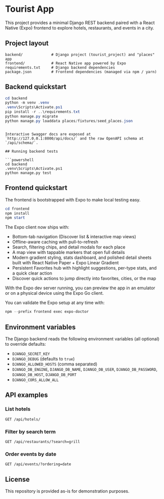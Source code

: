 # Tourist App

This project provides a minimal Django REST backend paired with a React Native (Expo) frontend to explore hotels, restaurants, and events in a city.

## Project layout

```
backend/             # Django project (tourist_project) and "places" app
frontend/            # React Native app powered by Expo
requirements.txt     # Django backend dependencies
package.json         # Frontend dependencies (managed via npm / yarn)
```

## Backend quickstart

```powershell
cd backend
python -m venv .venv
.venv\Scripts\Activate.ps1
pip install -r ..\requirements.txt
python manage.py migrate
python manage.py loaddata places/fixtures/seed_places.json
```
```

Interactive Swagger docs are exposed at `http://127.0.0.1:8000/api/docs/` and the raw OpenAPI schema at `/api/schema/`.

## Running backend tests

```powershell
cd backend
.venv\Scripts\Activate.ps1
python manage.py test
```

## Frontend quickstart

The frontend is bootstrapped with Expo to make local testing easy.

```powershell
cd frontend
npm install
npm start
```

The Expo client now ships with:

- Bottom-tab navigation (Discover list & interactive map views)
- Offline-aware caching with pull-to-refresh
- Search, filtering chips, and detail modals for each place
- A map view with tappable markers that open full details
- Modern gradient styling, stats dashboard, and polished detail sheets built with React Native Paper + Expo Linear Gradient
- Persistent Favorites hub with highlight suggestions, per-type stats, and a quick clear action
- Discover quick actions to jump directly into favorites, cities, or the map

With the Expo dev server running, you can preview the app in an emulator or on a physical device using the Expo Go client.

You can validate the Expo setup at any time with:

```powershell
npm --prefix frontend exec expo-doctor
```

## Environment variables

The Django backend reads the following environment variables (all optional) to override defaults:

- `DJANGO_SECRET_KEY`
- `DJANGO_DEBUG` (defaults to `true`)
- `DJANGO_ALLOWED_HOSTS` (comma separated)
- `DJANGO_DB_ENGINE`, `DJANGO_DB_NAME`, `DJANGO_DB_USER`, `DJANGO_DB_PASSWORD`, `DJANGO_DB_HOST`, `DJANGO_DB_PORT`
- `DJANGO_CORS_ALLOW_ALL`

## API examples

### List hotels

```http
GET /api/hotels/
```

### Filter by search term

```http
GET /api/restaurants/?search=grill
```

### Order events by date

```http
GET /api/events/?ordering=date
```

## License

This repository is provided as-is for demonstration purposes.
